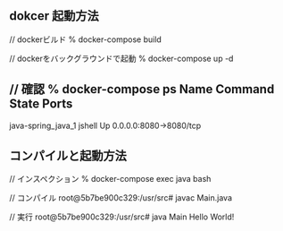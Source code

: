 ## dokcer 起動方法

// dockerビルド
% docker-compose build

// dockerをバックグラウンドで起動
% docker-compose up -d

// 確認
% docker-compose ps
       Name          Command   State           Ports
-------------------------------------------------------------
java-spring_java_1   jshell    Up      0.0.0.0:8080->8080/tcp


## コンパイルと起動方法
// インスペクション
% docker-compose exec java bash

// コンパイル
root@5b7be900c329:/usr/src# javac Main.java

// 実行
root@5b7be900c329:/usr/src# java Main
Hello World!
